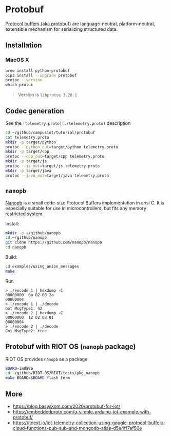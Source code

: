 # Protobuf

[Protocol buffers (aka protobuf)](https://developers.google.com/protocol-buffers/docs/overview) are language-neutral, platform-neutral, extensible mechanism for serializing structured data.

## Installation

### MacOS X
```bash
brew install python-protobuf
pip3 install --upgrade protobuf
protoc --version
which protoc
```
 
> Version is `libprotoc 3.20.1`

## Codec generation

See the `[telemetry.proto](./telemetry.proto)` description

```bash
cd ~/github/campusiot/tutorial/protobuf
cat telemetry.proto
mkdir -p target/python
protoc --python_out=target/python telemetry.proto
mkdir -p target/cpp
protoc --cpp_out=target/cpp telemetry.proto
mkdir -p target/js
protoc --js_out=target/js telemetry.proto
mkdir -p target/java
protoc --java_out=target/java telemetry.proto
```

## `nanopb`

[Nanopb](https://github.com/nanopb/nanopb) is a small code-size Protocol Buffers implementation in ansi C. It is especially suitable for use in microcontrollers, but fits any memory restricted system.

Install:
```bash
mkdir -p ~/github/nanopb
cd ~/github/nanopb
git clone https://github.com/nanopb/nanopb
cd nanopb
```

Build:
```bash
cd examples/using_union_messages
make
```

Run
```
> ./encode 1 | hexdump -C
00000000  0a 02 08 2a
00000004                       
> ./encode 1 | ./decode
Got MsgType1: 42
> ./encode 2 | hexdump -C
00000000  12 02 08 01
00000004                       
> ./encode 2 | ./decode
Got MsgType2: true
```

## Protobuf with RIOT OS (`nanopb` package)

RIOT OS provides `nanopb` as a package

```bash
BOARD=im880b
cd ~/github/RIOT-OS/RIOT/tests/pkg_nanopb
make BOARD=$BOARD flash term
```


## More
* https://blog.basyskom.com/2020/protobuf-for-iot/
* https://embeddedproto.com/a-simple-arduino-iot-example-with-protobuf/
* https://itnext.io/iot-telemetry-collection-using-google-protocol-buffers-cloud-functions-pub-sub-and-mongodb-atlas-d5e4ff7ef50e

